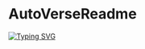 # AutoVerseReadme

[![Typing SVG](https://readme-typing-svg.demolab.com/?separator=;;&font=Fira+Code&height=270&width=1000&size=20&pause=100&color=A9FEF7&center=True&vCenter=True&multiline=True&duration=1500&repeat=True&lines=Eu+fico+cansado+de+ver%3B%3Ba+maldade+no+meio+da+rua%3B%3BAqueles+que+ganham+a+vida%3B%3Bdaqueles+que+perdem+as+suas%3B%3B%C3%89+gente+que+quer+o+mal%3B%3Bpra+gente+que+faz+o+bem%3B%3B%C3%89+gente+de+dignidade%3B%3Bque+vive+com+medo+de+quem+n%C3%A3o+tem%3B%3B%F0%9F%8E%B5+Resgate+-+A+hora+do+Brasil+%F0%9F%8E%B5)](https://git.io/typing-svg)

